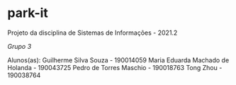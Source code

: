 # park-it
Projeto da disciplina de Sistemas de Informações - 2021.2

*Grupo 3*

Alunos(as):
Guilherme Silva Souza - 190014059
Maria Eduarda Machado de Holanda -  190043725
Pedro de Torres Maschio - 190018763
Tong Zhou - 190038764
